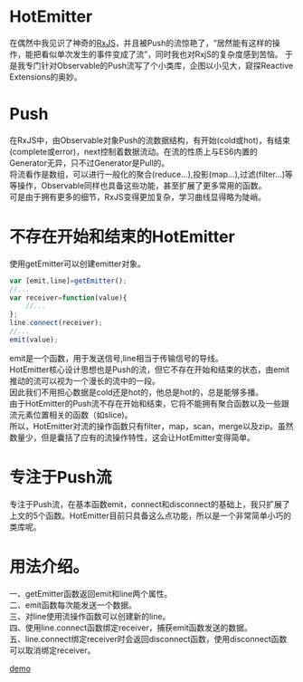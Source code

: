 # HotEmitter
在偶然中我见识了神奇的[RxJS](https://github.com/Reactive-Extensions/RxJS)，并且被Push的流惊艳了，“居然能有这样的操作，能把看似单次发生的事件变成了流”，同时我也对RxjS的复杂度感到苦恼。
于是我专门针对Observable的Push流写了个小类库，企图以小见大，窥探Reactive Extensions的奥妙。
  
# Push
在RxJS中，由Observable对象Push的流数据结构，有开始(cold或hot)，有结束(complete或error)，next控制着数据流动。在流的性质上与ES6内置的Generator无异，只不过Generator是Pull的。        
将流看作是数组，可以进行一般化的聚合(reduce...),投影(map...),过滤(filter...)等等操作，Observable同样也具备这些功能，甚至扩展了更多常用的函数。    
可是由于拥有更多的细节，RxJS变得更加复杂，学习曲线显得略为陡峭。    

# 不存在开始和结束的HotEmitter
使用getEmitter可以创建emitter对象。     
``` javascript
var [emit,line]=getEmitter();
//...
var receiver=function(value){
    //...
};
line.connect(receiver);
//...
emit(value);
``` 
emit是一个函数，用于发送信号,line相当于传输信号的导线。     
HotEmitter核心设计思想也是Push的流，但它不存在开始和结束的状态，由emit推动的流可以视为一个漫长的流中的一段。     
因此我们不用担心数据是cold还是hot的，他总是hot的，总是能够多播。     
由于HotEmitter的Push流不存在开始和结束，它将不能拥有聚合函数以及一些跟流元素位置相关的函数（如slice)。     
所以，HotEmitter对流的操作函数只有filter，map，scan，merge以及zip。虽然数量少，但是囊括了应有的流操作特性，这会让HotEmitter变得简单。     

# 专注于Push流
专注于Push流，在基本函数emit，connect和disconnect的基础上，我只扩展了上文的5个函数。HotEmitter目前只具备这么点功能，所以是一个非常简单小巧的类库呢。

# 用法介绍。
一、getEmitter函数返回emit和line两个属性。    
二、emit函数每次能发送一个数据。    
三、对line使用流操作函数可以创建新的line。    
四、使用line.connect函数绑定receiver，捕获emit函数发送的数据。    
五、line.connect绑定receiver时会返回disconnect函数，使用disconnect函数可以取消绑定receiver。    

[demo](https://github.com/Iplaylf2/HotEmit/blob/master/demo.html)